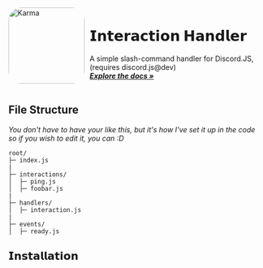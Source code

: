 <img width="150" height="150" align="left" style="float: left; margin: 0 10px 0 0; border-radius: 25px;" alt="Karma" src="https://cdn.discordapp.com/attachments/826512246834200606/866068901452054548/HwP9FKOsXQflAAAAAElFTkSuQmCC.png"> 

# 𝗜𝗻𝘁𝗲𝗿𝗮𝗰𝘁𝗶𝗼𝗻 𝗛𝗮𝗻𝗱𝗹𝗲𝗿

  <p align="left">
    A simple slash-command handler for Discord.JS, (requires discord.js@dev)
    <br />
  <a href="https://github.com/larkify/Interaction-Handler/"><strong><i>Explore the docs »</i></strong></a>
    <br />
    <br />
  </p>
</p>

## File Structure
*You don't have to have your like this, but it's how I've set it up in the code so if you wish to edit it, you can :D*
```
root/
├─ index.js
|
├─ interactions/
│  ├─ ping.js
│  ├─ foobar.js
|
├─ handlers/
│  ├─ interaction.js
|
├─ events/
│  ├─ ready.js

```

## 𝗜𝗻𝘀𝘁𝗮𝗹𝗹𝗮𝘁𝗶𝗼𝗻 

